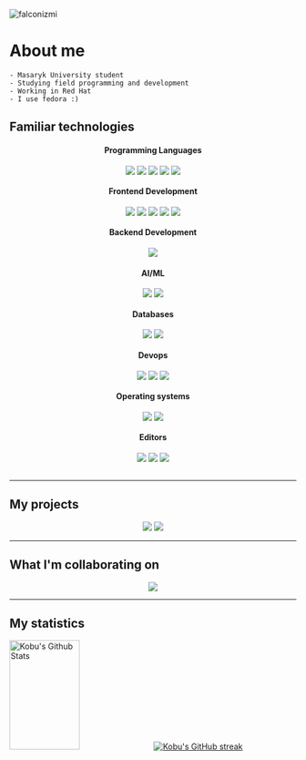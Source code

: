 <p align="left"> <img src="https://komarev.com/ghpvc/?username=falconizmi&label=Profile%20views&color=0e75b6&style=flat" alt="falconizmi" /> </p>

# About me
<p>

    - Masaryk University student
    - Studying field programming and development
    - Working in Red Hat
    - I use fedora :)
</p>

## Familiar technologies

<div align="center">
    <div >
      <h4> Programming Languages </h4>
      <img align=top src="https://img.shields.io/badge/Python-3776AB?style=for-the-badge&logo=python&logoColor=white" />
      <img align=top src="https://img.shields.io/badge/Java-ED8B00?style=for-the-badge&logo=openjdk&logoColor=white" />
      <img align=top src="https://img.shields.io/badge/C%23-239120?style=for-the-badge&logo=c-sharp&logoColor=white" />
      <img align=top src="https://img.shields.io/badge/TypeScript-3178C6.svg?style=for-the-badge&logo=TypeScript&logoColor=white" />
      <img align=top src="https://img.shields.io/badge/C-A8B9CC.svg?style=for-the-badge&logo=C&logoColor=black" />
    </div>
    <div >
      <h4> Frontend Development </h4>
      <img align=top src="https://img.shields.io/badge/React-61DAFB.svg?style=for-the-badge&logo=React&logoColor=black" />
      <img align=top src="https://img.shields.io/badge/Tailwind%20CSS-06B6D4.svg?style=for-the-badge&logo=Tailwind-CSS&logoColor=white" />
      <img align=top src="https://img.shields.io/badge/HTML5-E34F26.svg?style=for-the-badge&logo=HTML5&logoColor=white" />
      <img align=top src="https://img.shields.io/badge/CSS3-1572B6.svg?style=for-the-badge&logo=CSS3&logoColor=white" />
      <img align=top src="https://img.shields.io/badge/Flask-000000.svg?style=for-the-badge&logo=Flask&logoColor=white" />
    </div>
    <div >
      <h4> Backend Development </h4>
      <img align=top src="https://img.shields.io/badge/Node.js-5FA04E.svg?style=for-the-badge&logo=nodedotjs&logoColor=white" />
     <!--         <img align=top src="https://img.shields.io/badge/Next.js-000000.svg?style=for-the-badge&logo=nextdotjs&logoColor=white" /> REMOVE_NEXTJS_LEARN-->
    </div>
    <div >
      <h4> AI/ML </h4>
      <img align=top src="https://img.shields.io/badge/pandas-150458.svg?style=for-the-badge&logo=pandas&logoColor=white" />
      <img align=top src="https://img.shields.io/badge/NumPy-013243.svg?style=for-the-badge&logo=NumPy&logoColor=white" />
    </div>
    <div >
      <h4> Databases </h4>
      <img align=top src="https://img.shields.io/badge/SQLite-003B57.svg?style=for-the-badge&logo=SQLite&logoColor=white" />
      <img align=top src="https://img.shields.io/badge/PostgreSQL-316192?style=for-the-badge&logo=postgresql&logoColor=white" />
    </div>
    <div >
      <h4> Devops </h4>
      <img align=top src="https://img.shields.io/badge/Docker-2496ED.svg?style=for-the-badge&logo=Docker&logoColor=white" />
      <img align=top src="https://img.shields.io/badge/GNU%20Bash-4EAA25.svg?style=for-the-badge&logo=GNU-Bash&logoColor=white" />
      <img align=top src="https://img.shields.io/badge/Git-F05032?style=for-the-badge&logo=git&logoColor=white" />
    </div>
    <div >
      <h4>Operating systems </h4>
      <img align=top src="https://img.shields.io/badge/Fedora-51A2DA.svg?style=for-the-badge&logo=Fedora&logoColor=white" />
      <img align=top src="https://img.shields.io/badge/Ubuntu-E95420.svg?style=for-the-badge&logo=Ubuntu&logoColor=white" />
    </div>
    <div >
      <h4>Editors </h4>
      <img align=top src="https://img.shields.io/badge/Vim-019733.svg?style=for-the-badge&logo=Vim&logoColor=white" />
      <img align=top src="https://img.shields.io/badge/VSCode-0078D4?style=for-the-badge&logo=visual%20studio%20code&logoColor=white" />
      <img align=top src="https://img.shields.io/badge/JetBrains-000000.svg?style=for-the-badge&logo=JetBrains&logoColor=white" />
    </div>
  </div>

<br/>
<hr/>


## My projects

<div align="center">
<a href="https://github.com/falconizmi/class-tasker"><img src="https://github-readme-stats.vercel.app/api/pin/?username=falconizmi&repo=class-tasker&border_color=7F3FBF&bg_color=0D1117&title_color=C9D1D9&text_color=8B949E&icon_color=7F3FBF"/></a>
<a href="https://github.com/falconizmi/average-grade-calculator"><img src="https://github-readme-stats.vercel.app/api/pin/?username=falconizmi&repo=average-grade-calculator&border_color=7F3FBF&bg_color=0D1117&title_color=C9D1D9&text_color=8B949E&icon_color=7F3FBF"/></a>
</div>
<hr/>

## What I'm collaborating on

<div align="center">
<a href="https://github.com/teemtee/tmt"><img src="https://github-readme-stats.vercel.app/api/pin/?username=teemtee&repo=tmt&border_color=7F3FBF&bg_color=0D1117&title_color=C9D1D9&text_color=8B949E&icon_color=7F3FBF"/></a>

</div>
<hr/>

## My statistics

<a> 
    <a href="https://github.com/falconizmi"><img alt="Kobu's Github Stats" src="https://denvercoder1-github-readme-stats.vercel.app/api?username=falconizmi&show_icons=true&count_private=true&theme=react&border_color=7F3FBF&bg_color=0D1117&title_color=F85D7F&icon_color=F8D866" height="192px" width="49.5%"/></a>
    <a href="https://github.com/falconizmi">
        <img src="https://github-readme-streak-stats.herokuapp.com/?user=falconizmi&theme=radical&border=7F3FBF&background=0D1117" alt="Kobu's GitHub streak"/>
    </a>
</a>
